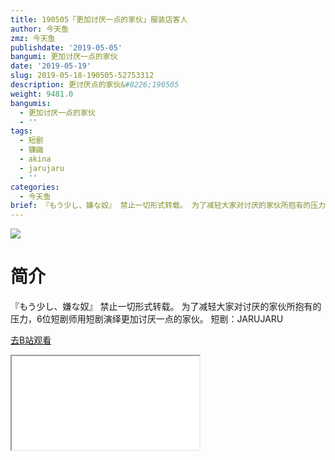```yaml
---
title: 190505「更加讨厌一点的家伙」服装店客人
author: 今天鱼
zmz: 今天鱼
publishdate: '2019-05-05'
bangumi: 更加讨厌一点的家伙
date: '2019-05-19'
slug: 2019-05-18-190505-52753312
description: 更讨厌点的家伙&#8226;190505
weight: 9481.0
bangumis:
  - 更加讨厌一点的家伙
  - ''
tags:
  - 短剧
  - 镰鼬
  - akina
  - jarujaru
  - ''
categories:
  - 今天鱼
brief: 『もう少し、嫌な奴』 禁止一切形式转载。 为了减轻大家对讨厌的家伙所抱有的压力，6位短剧师用短剧演绎更加讨厌一点的家伙。 短剧：JARUJARU
---
```

![](https://i.imgur.com/4XWzNg1.jpg)
# 简介  
『もう少し、嫌な奴』
禁止一切形式转载。
为了减轻大家对讨厌的家伙所抱有的压力，6位短剧师用短剧演绎更加讨厌一点的家伙。
短剧：JARUJARU  

[去B站观看](https://www.bilibili.com/video/av52753312/)
<div class ="resp-container"><iframe class="testiframe" src="//player.bilibili.com/player.html?aid=52753312"", scrolling="no", allowfullscreen="true" > </iframe></div> 

